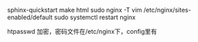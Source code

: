 sphinx-quickstart
make html
sudo nginx -T
vim /etc/nginx/sites-enabled/default
sudo systemctl restart nginx

htpasswd 加密，密码文件在/etc/nginx下，config里有
